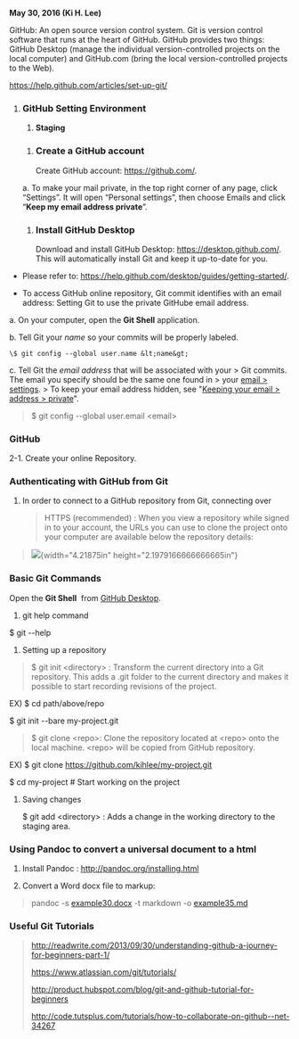 **May 30, 2016 (Ki H. Lee)**

GitHub: An open source version control system. Git is version control
software that runs at the heart of GitHub. GitHub provides two things:
GitHub Desktop (manage the individual version-controlled projects on the
local computer) and GitHub.com (bring the local version-controlled
projects to the Web).

<https://help.github.com/articles/set-up-git/>

1.  ### GitHub Setting Environment

    1.  **Staging**

    <!-- -->

    1.  ### Create a GitHub account

        Create GitHub account: <https://github.com/>.

    <!-- -->

    a.  To make your mail private, in the top right corner of any page,
        click “Settings”. It will open “Personal settings”, then choose
        Emails and click “**Keep my email address private**”.

    <!-- -->

    1.  ### Install GitHub Desktop

        Download and install GitHub Desktop:
        <https://desktop.github.com/>. This will automatically install
        Git and keep it up-to-date for you.

-   Please refer to:
    <https://help.github.com/desktop/guides/getting-started/>.

-   To access GitHub online repository, Git commit identifies with an
    email address: Setting Git to use the private GitHube email address.

a.  On your computer, open the **Git Shell** application.

b.  Tell Git your *name* so your commits will be properly labeled.

    \$ git config --global user.name &lt;name&gt;

c.  Tell Git the *email address* that will be associated with your
    > Git commits. The email you specify should be the same one found in
    > your [email
    > settings](https://help.github.com/articles/adding-an-email-address-to-your-github-account/).
    > To keep your email address hidden, see "[Keeping your email
    > address
    > private](https://help.github.com/articles/keeping-your-email-address-private)".

> \$ git config --global user.email &lt;email&gt;

### GitHub

2-1. Create your online Repository.

### Authenticating with GitHub from Git

1)  In order to connect to a GitHub repository from Git, connecting over
    > HTTPS (recommended) : When you view a repository while signed in
    > to your account, the URLs you can use to clone the project onto
    > your computer are available below the repository details:

> ![](media/image1.png){width="4.21875in" height="2.1979166666666665in"}

### Basic Git Commands

Open the **Git Shell**  from [GitHub
Desktop](https://desktop.github.com/).

1)  git help command

\$ git --help

1)  Setting up a repository

> \$ git init &lt;directory&gt; : Transform the current directory into a
> Git repository. This adds a .git folder to the current directory and
> makes it possible to start recording revisions of the project.

EX) \$ cd path/above/repo

\$ git init --bare my-project.git

> \$ git clone &lt;repo&gt;: Clone the repository located at
> &lt;repo&gt; onto the local machine. &lt;repo&gt; will be copied from
> GitHub repository.

EX) \$ git clone <https://github.com/kihlee/my-project.git>

\$ cd my-project \# Start working on the project

1)  Saving changes

    \$ git add &lt;directory&gt; : Adds a change in the working
    directory to the staging area.

### Using Pandoc to convert a universal document to a html

1)  Install Pandoc : <http://pandoc.org/installing.html>

2)  Convert a Word docx file to markup:

> pandoc -s [example30.docx](http://pandoc.org/demo/example30.docx) -t
> markdown -o [example35.md](http://pandoc.org/demo/example35.md)

### Useful Git Tutorials

> <http://readwrite.com/2013/09/30/understanding-github-a-journey-for-beginners-part-1/>
>
> <https://www.atlassian.com/git/tutorials/>
>
> <http://product.hubspot.com/blog/git-and-github-tutorial-for-beginners>
>
> <http://code.tutsplus.com/tutorials/how-to-collaborate-on-github--net-34267>
